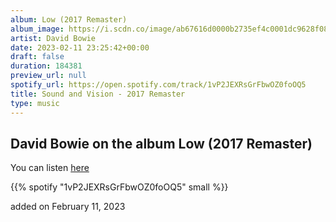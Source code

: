```yaml
---
album: Low (2017 Remaster)
album_image: https://i.scdn.co/image/ab67616d0000b2735ef4c0001dc9628f08bbf277
artist: David Bowie
date: 2023-02-11 23:25:42+00:00
draft: false
duration: 184381
preview_url: null
spotify_url: https://open.spotify.com/track/1vP2JEXRsGrFbwOZ0foOQ5
title: Sound and Vision - 2017 Remaster
type: music
---
```



## David Bowie on the album Low (2017 Remaster)

You can listen [here](https://open.spotify.com/track/1vP2JEXRsGrFbwOZ0foOQ5)

{{% spotify "1vP2JEXRsGrFbwOZ0foOQ5" small %}}

added on February 11, 2023